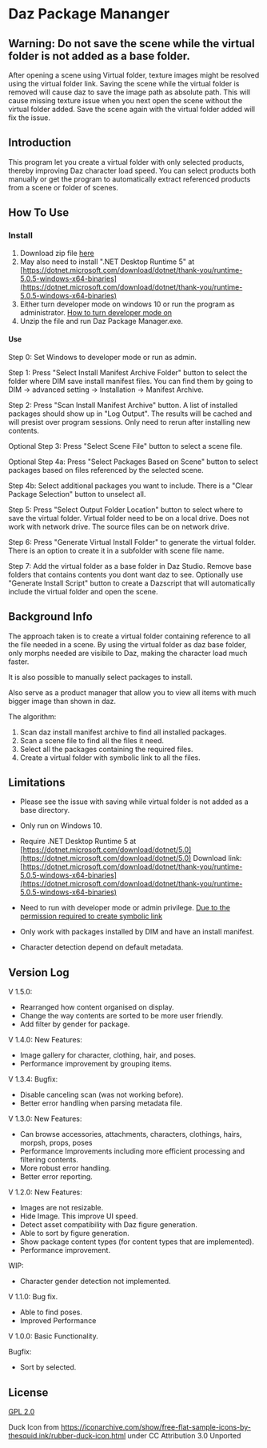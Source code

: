 # Daz Package Mananger

## Warning: Do not save the scene while the virtual folder is not added as a base folder.
After opening a scene using Virtual folder, texture images might be resolved using the virtual folder link. Saving the scene while the virtual folder is removed will cause daz to save the image path as absolute path. This will cause missing texture issue when you next open the scene without the virtual folder added. Save the scene again with the virtual folder added will fix the issue.


## Introduction
This program let you create a virtual folder with only selected products, thereby improving Daz character load speed. You can select products both manually or get the program to automatically extract referenced products from a scene or folder of scenes.

## How To Use
### Install
1. Download zip file [here](https://github.com/TheNoobDucky/Daz-Package-Manager/releases/tag/V1.5.0)
2. May also need to install ".NET Desktop Runtime 5" at [https://dotnet.microsoft.com/download/dotnet/thank-you/runtime-5.0.5-windows-x64-binaries](https://dotnet.microsoft.com/download/dotnet/thank-you/runtime-5.0.5-windows-x64-binaries)
3. Either turn developer mode on windows 10 or run the program as administrator. [How to turn developer mode on](https://docs.microsoft.com/en-us/windows/apps/get-started/enable-your-device-for-development)
4. Unzip the file and run Daz Package Manager.exe.

#### Use
Step 0: Set Windows to developer mode or run as admin.

Step 1: Press "Select Install Manifest Archive Folder" button to select the folder where DIM save install manifest files. 
You can find them by going to DIM -> advanced setting -> Installation -> Manifest Archive. 

Step 2: Press "Scan Install Manifest Archive" button. 
A list of installed packages should show up in "Log Output". 
The results will be cached and will presist over program sessions.
Only need to rerun after installing new contents.

Optional Step 3: Press "Select Scene File" button to select a scene file.

Optional Step 4a: Press "Select Packages Based on Scene" button to select packages based on files referenced by the selected scene.

Step 4b: Select additional packages you want to include.
There is a "Clear Package Selection" button to unselect all. 

Step 5: Press "Select Output Folder Location" button to select where to save the virtual folder. 
Virtual folder need to be on a local drive.
Does not work with network drive.
The source files can be on network drive.

Step 6: Press "Generate Virtual Install Folder" to generate the virtual folder.
There is an option to create it in a subfolder with scene file name.

Step 7: Add the virtual folder as a base folder in Daz Studio. 
Remove base folders that contains contents you dont want daz to see.
Optionally use "Generate Install Script" button to create a Dazscript that will automatically include the virtual folder and open the scene.


## Background Info
The approach taken is to create a virtual folder containing reference to all the file needed in a scene.
By using the virtual folder as daz base folder,
only morphs needed are visibile to Daz, 
making the character load much faster.

It is also possible to manually select packages to install.

Also serve as a product manager that allow you to view all items with much bigger image than shown in daz.


The algorithm:

1. Scan daz install manifest archive to find all installed packages.
2. Scan a scene file to find all the files it need. 
3. Select all the packages containing the required files.
4. Create a virtual folder with symbolic link to all the files. 


## Limitations
* Please see the issue with saving while virtual folder is not added as a base directory.

* Only run on Windows 10.

* Require .NET Desktop Runtime 5 at [https://dotnet.microsoft.com/download/dotnet/5.0](https://dotnet.microsoft.com/download/dotnet/5.0)
Download link:[https://dotnet.microsoft.com/download/dotnet/thank-you/runtime-5.0.5-windows-x64-binaries](https://dotnet.microsoft.com/download/dotnet/thank-you/runtime-5.0.5-windows-x64-binaries)

* Need to run with developer mode or admin privilege. 
[Due to the permission required to create symbolic link](https://docs.microsoft.com/en-us/windows/win32/api/winbase/nf-winbase-createsymboliclinka)

* Only work with packages installed by DIM and have an install manifest.

* Character detection depend on default metadata.

## Version Log

V 1.5.0:
* Rearranged how content organised on display.
* Change the way contents are sorted to be more user friendly.
* Add filter by gender for package.

V 1.4.0:
New Features:

* Image gallery for character, clothing, hair, and poses.
* Performance improvement by grouping items.

V 1.3.4:
Bugfix: 
* Disable canceling scan (was not working before).
* Better error handling when parsing metadata file.

V 1.3.0:
New Features:
* Can browse accessories, attachments, characters, clothings, hairs, morpsh, props, poses
* Performance Improvements including more efficient processing and filtering contents.
* More robust error handling.
*  Better error reporting.

V 1.2.0:
New Features:
* Images are not resizable.
* Hide Image. This improve UI speed.
* Detect asset compatibility with Daz figure generation.
* Able to sort by figure generation.
* Show package content types (for content types that are implemented).
* Performance improvement.

WIP:
* Character gender detection not implemented.

V 1.1.0:
Bug fix.
* Able to find poses.
* Improved Performance

V 1.0.0:
Basic Functionality.

Bugfix:
* Sort by selected.

## License
[GPL 2.0](https://www.gnu.org/licenses/old-licenses/gpl-2.0.html)

Duck Icon from https://iconarchive.com/show/free-flat-sample-icons-by-thesquid.ink/rubber-duck-icon.html under CC Attribution 3.0 Unported
